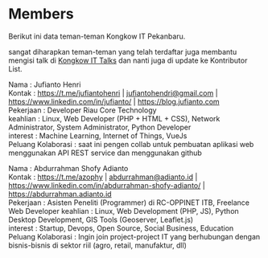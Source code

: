 # Members
Berikut ini data teman-teman Kongkow IT Pekanbaru. 

sangat diharapkan teman-teman yang telah terdaftar juga membantu mengisi talk di [Kongkow IT Talks](https://github.com/KongkowITPekanbaru/kwit-talks) dan nanti juga di update ke Kontributor List.

Nama : Jufianto Henri  
Kontak : https://t.me/jufiantohenri | jufiantohendri@gmail.com | https://www.linkedin.com/in/jufianto/ | https://blog.jufianto.com   
Pekerjaan : Developer Riau Core Technology  
keahlian : Linux, Web Developer (PHP + HTML + CSS), Network Administrator, System Administrator, Python Developer  
interest : Machine Learning, Internet of Things, VueJs  
Peluang Kolaborasi : saat ini pengen collab untuk pembuatan aplikasi web menggunakan API REST service dan menggunakan github 

Nama : Abdurrahman Shofy Adianto  
Kontak : https://t.me/azophy | abdurrahman@adianto.id | https://www.linkedin.com/in/abdurrahman-shofy-adianto/ | https://abdurrahman.adianto.id   
Pekerjaan : Asisten Peneliti (Programmer) di RC-OPPINET ITB, Freelance Web Developer
keahlian : Linux, Web Development (PHP, JS), Python Desktop Development, GIS Tools (Geoserver, Leaflet.js)  
interest : Startup, Devops, Open Source, Social Business, Education
Peluang Kolaborasi : Ingin join project-project IT yang berhubungan dengan bisnis-bisnis di sektor riil (agro, retail, manufaktur, dll)

